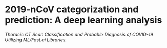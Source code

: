 # 2019-nCoV categorization and prediction: A deep learning analysis
*Thoracic CT Scan Classification and Probable Diagnosis of COVID-19 Utilizing ML/Fast.ai Libraries.*